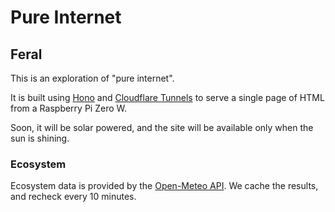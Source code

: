 # Pure Internet

## Feral

This is an exploration of "pure internet".

It is built using [Hono](https://hono.dev/) and [Cloudflare Tunnels](https://www.cloudflare.com/products/tunnel/) to serve a single page of HTML from a Raspberry Pi Zero W.

Soon, it will be solar powered, and the site will be available only when the sun is shining.

### Ecosystem

Ecosystem data is provided by the [Open-Meteo API](https://open-meteo.com/). We cache the results, and recheck every 10 minutes.
